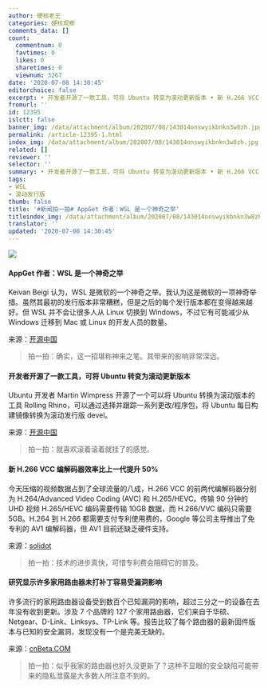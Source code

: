 ```yaml
---
author: 硬核老王
categories: 硬核观察
comments_data: []
count:
  commentnum: 0
  favtimes: 0
  likes: 0
  sharetimes: 0
  viewnum: 3267
date: '2020-07-08 14:30:45'
editorchoice: false
excerpt: • 开发者开源了一款工具，可将 Ubuntu 转变为滚动更新版本 • 新 H.266 VCC 编解码器效率比上一代提升 50% • 研究显示许多家用路由器未打补丁容易受漏洞影响
fromurl: ''
id: 12395
islctt: false
banner_img: /data/attachment/album/202007/08/143014onswyikbnkn3w8zh.jpg
permalink: /article-12395-1.html
index_img: /data/attachment/album/202007/08/143014onswyikbnkn3w8zh.jpg
related: []
reviewer: ''
selector: ''
summary: • 开发者开源了一款工具，可将 Ubuntu 转变为滚动更新版本 • 新 H.266 VCC 编解码器效率比上一代提升 50% • 研究显示许多家用路由器未打补丁容易受漏洞影响
tags:
- WSL
- 滚动发行版
thumb: false
title: '#新闻拍一拍# AppGet 作者：WSL 是一个神奇之举'
titleindex_img: /data/attachment/album/202007/08/143014onswyikbnkn3w8zh.jpg
translator: ''
updated: '2020-07-08 14:30:45'
---
```


![](/data/attachment/album/202007/08/143014onswyikbnkn3w8zh.jpg)


#### AppGet 作者：WSL 是一个神奇之举


Keivan Beigi 认为，WSL 是微软的一个神奇之举。我认为这是微软的一项神奇举措。虽然其最初的发行版本非常糟糕，但是之后的每个发行版本都在变得越来越好。但 WSL 并不会让很多人从 Linux 切换到 Windows，不过它有可能减少从 Windows 迁移到 Mac 或 Linux 的开发人员的数量。


来源：[开源中国](https://www.oschina.net/news/117014/appget-developer-keivan-beigi-interview)



> 
> 拍一拍：确实，这一招堪称神来之笔。其带来的影响非常深远。
> 
> 
> 


#### 开发者开源了一款工具，可将 Ubuntu 转变为滚动更新版本


Ubuntu 开发者 Martin Wimpress 开源了一个可以将 Ubuntu 转换为滚动版本的工具 Rolling Rhino，可以通过选择并跟踪一系列更改/程序包，将 Ubuntu 每日构建镜像转换为滚动发行版 devel。


来源：[开源中国](https://www.oschina.net/news/117015/rolling-rhino-rolling-ubuntu)



> 
> 拍一拍：就喜欢滚着滚着就挂了的感觉。
> 
> 
> 


#### 新 H.266 VCC 编解码器效率比上一代提升 50%


今天压缩的视频数据占到了全球流量的八成，H.266 VCC 的前两代编解码器分别为 H.264/Advanced Video Coding (AVC) 和 H.265/HEVC。传输 90 分钟的 UHD 视频 H.265/HEVC 编码需要传输 10GB 数据，而 H.266/VVC 编码只需要 5GB。H.264 到 H.266 都需要支付专利使用费的，Google 等公司主导推出了免专利的 AV1 编解码器，但 AV1 目前还缺乏硬件支持。


来源：[solidot](https://www.solidot.org/story?sid=64876)



> 
> 拍一拍：技术的进步真快，可惜专利费会阻碍它的普及。
> 
> 
> 


#### 研究显示许多家用路由器未打补丁容易受漏洞影响


许多流行的家用路由器设备受到数百个已知漏洞的影响，超过三分之一的设备在去年没有收到更新。涉及 7 个品牌的 127 个家用路由器，它们来自于华硕、Netgear、D-Link、Linksys、TP-Link 等。报告比较了每个路由器的最新固件版本与已知的安全漏洞，发现没有一个是完美无缺的。


来源：[cnBeta.COM](https://www.cnbeta.com/articles/tech/1000315.htm)



> 
> 拍一拍：似乎我家的路由器也好久没更新了？这种不显眼的安全缺陷可能带来的隐私泄露是大多数人所注意不到的。
> 
> 
>